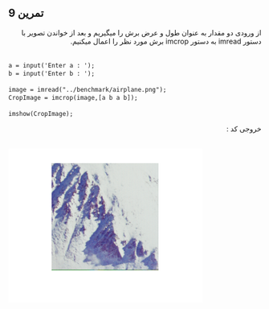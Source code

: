 ## تمرین 9
<div dir='rtl'>
  از ورودی دو مقدار به عنوان طول و عرض برش را میگیریم و بعد از خواندن تصویر با دستور imread  به دستور imcrop برش مورد نظر را اعمال میکنیم.
</div>
</br>

```
a = input('Enter a : ');
b = input('Enter b : ');

image = imread("../benchmark/airplane.png");
CropImage = imcrop(image,[a b a b]);

imshow(CropImage);
```
<div dir='rtl'>
  خروجی کد :
</div>
</br>

![](p9.png)
